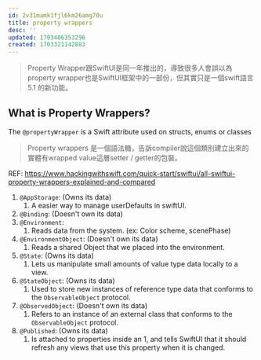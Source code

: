 ```yaml
---
id: 2v31mamk1fjl6km26amg70u
title: property wrappers
desc: ''
updated: 1703406353296
created: 1703321142883
---
```


> Property Wrapper跟SwiftUI是同一年推出的，導致很多人會誤以為property wrapper也是SwiftUI框架中的一部份，但其實只是一個swift語言 5.1 的新功能。

## What is Property Wrappers?

The `@propertyWrapper` is a Swift attribute used on structs, enums or classes

> Property wrappers 是一個語法糖，告訴compiler說這個類別建立出來的實體有wrapped value這層setter / getter的包裝。

REF: https://www.hackingwithswift.com/quick-start/swiftui/all-swiftui-property-wrappers-explained-and-compared

1. `@AppStorage`: (Owns its data)
   1. A easier way to manage userDefaults in swiftUI.
2. `@Binding`: (Doesn't own its data)
3. `@Environment`:
   1. Reads data from the system. (ex: Color scheme, scenePhase)
4. `@EnvironmentObject`: (Doesn't own its data)
   1. Reads a shared Object that we placed into the environment.
5. `@State`: (Owns its data)
   1. Lets us manipulate small amounts of value type data locally to a view.
6. `@StateObject`: (Owns its data)
   1. Used to store new instances of reference type data that conforms to the `ObservableObject` protocol.
7. `@ObservedObject`: (Doesn't own its data)
   1. Refers to an instance of an external class that conforms to the `ObservableObject` protocol.
8. `@Published`: (Owns its data)
   1. Is attached to properties inside an 1, and tells SwiftUI that it should refresh any views that use this property when it is changed.